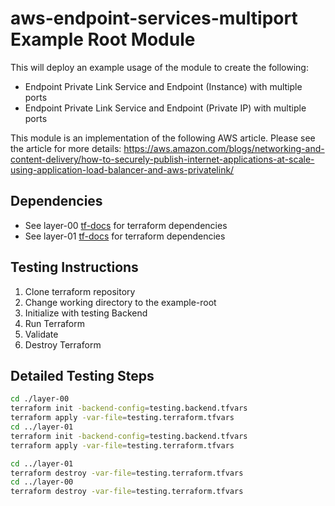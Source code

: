 # aws-endpoint-services-multiport Example Root Module

This will deploy an example usage of the module to create the following:
* Endpoint Private Link Service and Endpoint (Instance) with multiple ports
* Endpoint Private Link Service and Endpoint (Private IP) with multiple ports


This module is an implementation of the following AWS article.  Please see the article for more details:
  https://aws.amazon.com/blogs/networking-and-content-delivery/how-to-securely-publish-internet-applications-at-scale-using-application-load-balancer-and-aws-privatelink/

## Dependencies
* See layer-00 [tf-docs](./layer-00/tf-docs.md) for terraform dependencies
* See layer-01 [tf-docs](./layer-01/tf-docs.md) for terraform dependencies

## Testing Instructions
1. Clone terraform repository
2. Change working directory to the example-root
3. Initialize with testing Backend
4. Run Terraform
5. Validate
6. Destroy Terraform

## Detailed Testing Steps
```bash
cd ./layer-00
terraform init -backend-config=testing.backend.tfvars
terraform apply -var-file=testing.terraform.tfvars
cd ../layer-01
terraform init -backend-config=testing.backend.tfvars
terraform apply -var-file=testing.terraform.tfvars

cd ../layer-01
terraform destroy -var-file=testing.terraform.tfvars
cd ../layer-00
terraform destroy -var-file=testing.terraform.tfvars

```
